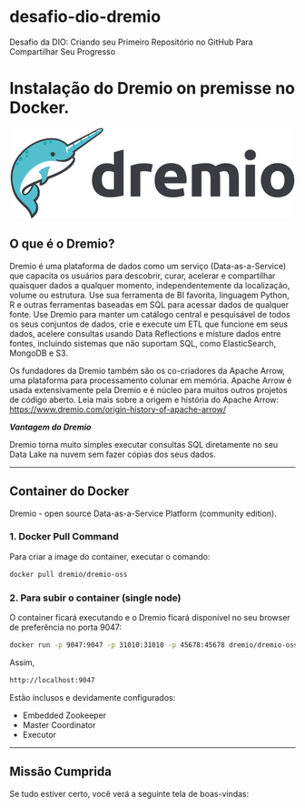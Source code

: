 # desafio-dio-dremio
Desafio da DIO:  Criando seu Primeiro Repositório no GitHub Para Compartilhar Seu Progresso

# Instalação do Dremio on premisse no Docker. 

<p align="center"><img src="./dremio-logo-dark.png" width="500"></p>

## O que é o Dremio?

Dremio é uma plataforma de dados como um serviço (Data-as-a-Service) que capacita os usuários para descobrir, curar, acelerar e compartilhar quaisquer dados a qualquer momento, independentemente da localização, volume ou estrutura. Use sua ferramenta de BI favorita, linguagem Python, R e outras ferramentas baseadas em SQL para acessar dados de qualquer fonte. Use Dremio para manter um catálogo central e pesquisável de todos os seus conjuntos de dados, crie e execute um ETL que funcione em seus dados, acelere consultas usando Data Reflections e misture dados entre fontes, incluindo sistemas que não suportam SQL, como ElasticSearch, MongoDB e S3.

Os fundadores da Dremio também são os co-criadores da Apache Arrow, uma plataforma para processamento colunar em memória. Apache Arrow é usada extensivamente pela Dremio e é núcleo para muitos outros projetos de código aberto. Leia mais sobre a origem e história do Apache Arrow: https://www.dremio.com/origin-history-of-apache-arrow/

__*Vantagem do Dremio*__

Dremio torna muito simples executar consultas SQL diretamente no seu Data Lake na nuvem sem fazer cópias dos seus dados.

---

## Container do Docker

Dremio - open source Data-as-a-Service Platform (community edition).  

### 1. Docker Pull Command

Para criar a image do container, executar o comando:

``` bash
docker pull dremio/dremio-oss 
```

### 2. Para subir o container (single node)

O container ficará executando e o Dremio ficará disponível no seu browser de preferência no porta 9047:

```bash
docker run -p 9047:9047 -p 31010:31010 -p 45678:45678 dremio/dremio-oss
```
Assim, 

```html
http://localhost:9047
```

Estão inclusos e devidamente configurados:
* Embedded Zookeeper
* Master Coordinator
* Executor

---

## Missão Cumprida
Se tudo estiver certo, você verá a seguinte tela de boas-vindas:

